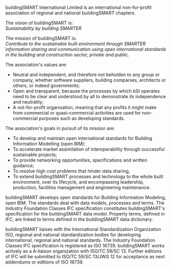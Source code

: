 buildingSMART International Limited is an international non-for-profit association of regional and national buildingSMART chapters. 
 
The vision of buildingSMART is:  
*Sustainability by building SMARTER* 
 
The mission of buildingSMART is:  
*Contribute to the sustainable built environment through SMARTER information sharing and communication using open international standards in the building and construction sector, private and public.* 
 
The association's values are: 

 * Neutral and independent, and therefore not beholden to any group or company, whether software suppliers, building companies, architects or others, or indeed governments; 
 * Open and transparent, because the processes by which bSI operates need to be clear and understood by all to demonstrate its independence and neutrality; 
 * A not-for-profit organisation, meaning that any profits it might make from commercial or quasi-commercial activities are used for non-commercial purposes such as developing standards. 

 
The association's goals in pursuit of its mission are: 

 * To develop and maintain open international standards for Building Information Modelling (open BIM); 
 * To accelerate market assimilation of interoperability through successful sustainable projects; 
 * To provide networking opportunities, specifications and written guidance; 
 * To resolve high cost problems that hinder data sharing, 
 * To extend buildingSMART processes and technology to the whole built environment, over its lifecycle, and encompassing leadership, production, facilities management and engineering maintenance. 

 
buildingSMART develops open standards for Building Information Modeling, open BIM. The standards deal with data models, processes and terms. The Industry Foundation Classes IFC specification constitutes buildingSMART's specification for the buildingSMART data model. Property terms, defined in IFC, are linked to terms defined in the buildingSMART data dictionary. 
 
buildingSMART liaises with the International Standardization Organization ISO, regional and national standardization bodies for developing international, regional and national standards. The Industry Foundation Classes IFC specification is registered as ISO 16739. buildingSMART works actively as a A-liaison organization with ISO/TC 59/SC 13. Further editions of IFC will be submitted to ISO/TC 59/SC 13/JWG 12 for acceptance as next addendums or editions of ISO 16739. 
